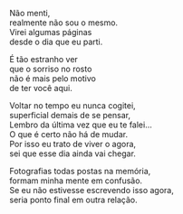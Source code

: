 Não menti,  
realmente não sou o mesmo.  
Virei algumas páginas  
desde o dia que eu parti.  

É tão estranho ver  
que o sorriso no rosto  
não é mais pelo motivo  
de ter você aqui.  

Voltar no tempo eu nunca cogitei,  
superficial demais de se pensar,  
Lembro da última vez que eu te falei…  
O que é certo não há de mudar.  
Por isso eu trato de viver o agora,  
sei que esse dia ainda vai chegar.  

Fotografias todas postas na memória,  
formam minha mente em confusão.  
Se eu não estivesse escrevendo isso agora,  
seria ponto final em outra relação.  
